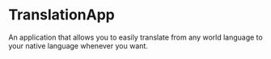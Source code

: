 # TranslationApp
An application that allows you to easily translate from any world language to your native language whenever you want.
